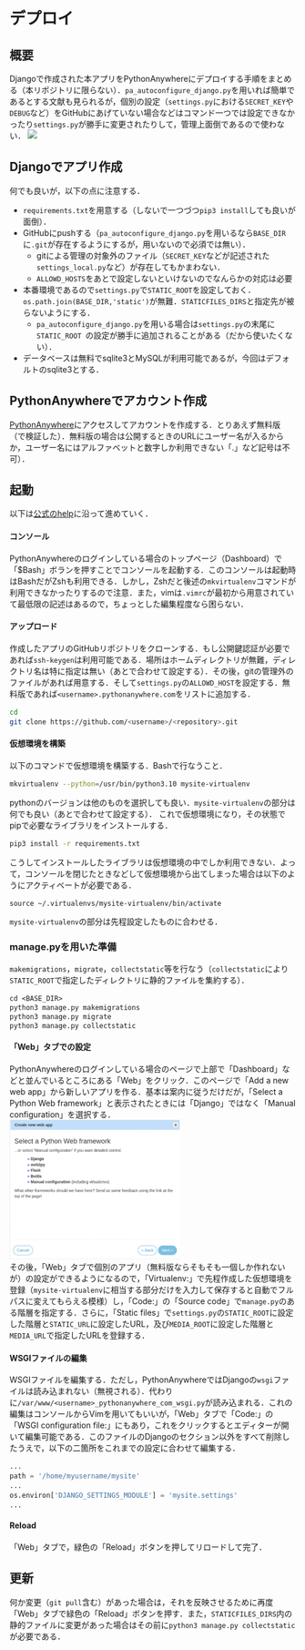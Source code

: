 # デプロイ
## 概要
Djangoで作成された本アプリをPythonAnywhereにデプロイする手順をまとめる（本リポジトリに限らない）．`pa_autoconfigure_django.py`を用いれば簡単であるとする文献も見られるが，個別の設定（`settings.py`における`SECRET_KEY`や`DEBUG`など）をGitHubにあげていない場合などはコマンド一つでは設定できなかったり`settings.py`が勝手に変更されたりして，管理上面倒であるので使わない．
![](/media/markdownx/2023/09/26/d5083b1c-4da6-4d01-9449-e009e5f39f95.png)
## Djangoでアプリ作成
何でも良いが，以下の点に注意する．

- `requirements.txt`を用意する（しないで一つづつ`pip3 install`しても良いが面倒）．
- GitHubにpushする（`pa_autoconfigure_django.py`を用いるなら`BASE_DIR`に`.git`が存在するようにするが，用いないので必須では無い）．
 	- gitによる管理の対象外のファイル（`SECRET_KEY`などが記述された`settings_local.py`など）が存在してもかまわない．
	- `ALLOWD_HOSTS`をあとで設定しないといけないのでなんらかの対応は必要
- 本番環境であるので`settings.py`で`STATIC_ROOT`を設定しておく．`os.path.join(BASE_DIR,'static')`が無難．`STATICFILES_DIRS`と指定先が被らないようにする．
	- `pa_autoconfigure_django.py`を用いる場合は`settings.py`の末尾に`STATIC_ROOT `の設定が勝手に追加されることがある（だから使いたくない）．
- データベースは無料でsqlite3とMySQLが利用可能であるが，今回はデフォルトのsqlite3とする．

## PythonAnywhereでアカウント作成
[PythonAnywhere](https://www.pythonanywhere.com/)にアクセスしてアカウントを作成する．とりあえず無料版（で検証した）．無料版の場合は公開するときのURLにユーザー名が入るからか，ユーザー名にはアルファベットと数字しか利用できない「.」など記号は不可）．

## 起動
以下は[公式のhelp](https://help.pythonanywhere.com/pages/DeployExistingDjangoProject/)に沿って進めていく．
#### コンソール
PythonAnywhereのログインしている場合のトップページ（Dashboard）で「$Bash」ボランを押すことでコンソールを起動する．このコンソールは起動時はBashだがZshも利用できる．しかし，Zshだと後述の`mkvirtualenv`コマンドが利用できなかったりするので注意．また，vimは`.vimrc`が最初から用意されていて最低限の記述はあるので，ちょっとした編集程度なら困らない．
#### アップロード
作成したアプリのGitHubリポジトリをクローンする．もし公開鍵認証が必要であれば`ssh-keygen`は利用可能である．場所はホームディレクトリが無難，ディレクトリ名は特に指定は無い（あとで合わせて設定する）．その後，gitの管理外のファイルがあれば用意する．そして`settings.py`の`ALLOWD_HOST`を設定する．無料版であれば`<username>.pythonanywhere.com`をリストに追加する．
```sh
cd
git clone https://github.com/<username>/<repository>.git
```
#### 仮想環境を構築
以下のコマンドで仮想環境を構築する．Bashで行なうこと．
```sh
mkvirtualenv --python=/usr/bin/python3.10 mysite-virtualenv
```
pythonのバージョンは他のものを選択しても良い．`mysite-virtualenv`の部分は何でも良い（あとで合わせて設定する）．
これで仮想環境になり，その状態でpipで必要なライブラリをインストールする．
```sh
pip3 install -r requirements.txt
```
こうしてインストールしたライブラリは仮想環境の中でしか利用できない．よって，コンソールを閉じたときなどして仮想環境から出てしまった場合は以下のようにアクティベートが必要である．
```
source ~/.virtualenvs/mysite-virtualenv/bin/activate
```
`mysite-virtualenv`の部分は先程設定したものに合わせる．
### manage.pyを用いた準備
`makemigrations`，`migrate`，`collectstatic`等を行なう（`collectstatic`により`STATIC_ROOT`で指定したディレクトリに静的ファイルを集約する）．
```
cd <BASE_DIR>
python3 manage.py makemigrations
python3 manage.py migrate
python3 manage.py collectstatic
```
#### 「Web」タブでの設定
PythonAnywhereのログインしている場合のページで上部で「Dashboard」などと並んでいるところにある「Web」をクリック．このページで「Add a new web app」から新しいアプリを作る．基本は案内に従うだけだが，「Select a Python Web framework」と表示されたときには「Django」ではなく「Manual configuration」を選択する．  
<img src="fig/pa_manual.png" width="300">  
その後，「Web」タブで個別のアプリ（無料版ならそもそも一個しか作れないが）の設定ができるようになるので，「Virtualenv:」で先程作成した仮想環境を登録（`mysite-virtualenv`に相当する部分だけを入力して保存すると自動でフルパスに変えてもらえる模様）し，「Code:」の「Source code」で`manage.py`のある階層を指定する．さらに，「Static files」で`settings.py`の`STATIC_ROOT`に設定した階層と`STATIC_URL`に設定したURL，及び`MEDIA_ROOT`に設定した階層と`MEDIA_URL`で指定したURLを登録する．
#### WSGIファイルの編集
WSGIファイルを編集する．ただし，PythonAnywhereではDjangoの`wsgi`ファイルは読み込まれない（無視される）．代わりに`/var/www/<username>_pythonanywhere_com_wsgi.py`が読み込まれる．これの編集はコンソールからVimを用いてもいいが，「Web」タブで「Code:」の「WSGI configuration file:」にもあり，これをクリックするとエディターが開いて編集可能である．このファイルのDjangoのセクション以外をすべて削除したうえで，以下の二箇所をこれまでの設定に合わせて編集する．
```python
...
path = '/home/myusername/mysite'
...
os.environ['DJANGO_SETTINGS_MODULE'] = 'mysite.settings'
...
```
#### Reload
「Web」タブで，緑色の「Reload」ボタンを押してリロードして完了．

## 更新
何か変更（`git pull`含む）があった場合は，それを反映させるために再度「Web」タブで緑色の「Reload」ボタンを押す．また，`STATICFILES_DIRS`内の静的ファイルに変更があった場合はその前に`python3 manage.py collectstatic`が必要である．
